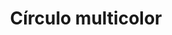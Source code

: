 ---
title: Círculo multicolor
date: 
draft: false

# descripcion
description : Dije de plata 925 y nácar

materials: Plata 925

color: Plateado y nácar multicolor

dimensions: 1,2cm diámetro

code: 02-25-0617

type: "Dijes"

categories: []

# Images
# first image will be shown in the product page
images:
  # - image: "images/path_to_image"
  # La ubicacion de las imagenes es imagenes/Dijes/Dijes.Nácar/02-25-0617-circulo-multicolor
  - image: "./images/dijes/nácar/02-25-0617.JPG"
---